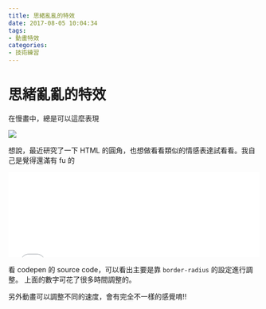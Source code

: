 ```yaml
---
title: 思緒亂亂的特效
date: 2017-08-05 10:04:34
tags: 
- 動畫特效
categories: 
- 技術練習
---
```


# 思緒亂亂的特效

在慢畫中，總是可以這麼表現

![](https://sdl-stickershop.line.naver.jp/stickershop/v1/sticker/1724/android/sticker.png)

想說，最近研究了一下 HTML 的圓角，也想做看看類似的情感表達試看看。我自己是覺得還滿有 fu 的

<iframe height='171' scrolling='no' title='沒有想法時的特效' src='//codepen.io/dwatow/embed/vJyyBr/?height=171&theme-id=0&default-tab=result&embed-version=2' frameborder='no' allowtransparency='true' allowfullscreen='true' style='width: 100%;'>See the Pen <a href='https://codepen.io/dwatow/pen/vJyyBr/'>沒有想法時的特效</a> by chris (<a href='https://codepen.io/dwatow'>@dwatow</a>) on <a href='https://codepen.io'>CodePen</a>.
</iframe>

看 codepen 的 source code，可以看出主要是靠 `border-radius` 的設定進行調整。
上面的數字可花了很多時間調整的。

另外動畫可以調整不同的速度，會有完全不一樣的感覺唷!!
